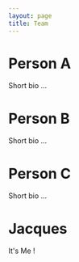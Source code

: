 ```yaml
---
layout: page
title: Team
---
```


# Person A

Short bio ...


# Person B

Short bio ...


# Person C

Short bio ...

# Jacques

It's Me !
